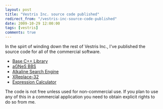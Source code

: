 ```yaml
---
layout: post
title: "Vestris Inc. source code published"
redirect_from: "/vestris-inc-source-code-published"
date: 2009-10-29 12:00:00
tags: [vestris]
comments: true
---
```

In the spirt of winding down the rest of Vestris Inc., I've published the source code for all of the commercial software.

- [Base C++ Library](https://github.com/dblock/baseclasses)
- [aGNeS BBS](https://github.com/dblock/agnes)
- [Alkaline Search Engine](https://github.com/dblock/alkaline)
- [XReplace-32](https://github.com/dblock/xreplace)
- [Expression Calculator](https://github.com/dblock/excalc)

The code is not free unless used for non-commercial use. If you plan to use any of this in a commercial application you need to obtain explicit rights to do so from me.
